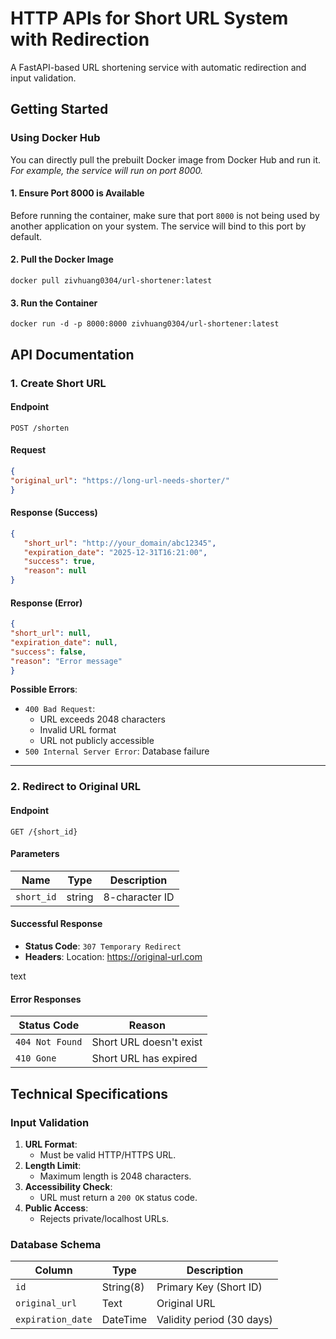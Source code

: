 # HTTP APIs for Short URL System with Redirection

A FastAPI-based URL shortening service with automatic redirection and input validation.

## Getting Started

### **Using Docker Hub**

You can directly pull the prebuilt Docker image from Docker Hub and run it.  
*For example, the service will run on port 8000.*

#### **1. Ensure Port 8000 is Available**
Before running the container, make sure that port `8000` is not being used by another application on your system. The service will bind to this port by default.

#### 2. Pull the Docker Image
```shell
docker pull zivhuang0304/url-shortener:latest
```

#### 3. Run the Container
```shell
docker run -d -p 8000:8000 zivhuang0304/url-shortener:latest
```



## API Documentation

### **1. Create Short URL**

#### Endpoint
`POST /shorten`

#### Request
```Json
{
"original_url": "https://long-url-needs-shorter/"
}
```


#### Response (Success)

```Json
{
   "short_url": "http://your_domain/abc12345",
   "expiration_date": "2025-12-31T16:21:00",
   "success": true,
   "reason": null
}
```

#### Response (Error)
```Json
{
"short_url": null,
"expiration_date": null,
"success": false,
"reason": "Error message"
}
```


**Possible Errors**:
- `400 Bad Request`: 
  - URL exceeds 2048 characters
  - Invalid URL format
  - URL not publicly accessible
- `500 Internal Server Error`: Database failure

---

### **2. Redirect to Original URL**

#### Endpoint
`GET /{short_id}`

#### Parameters
| Name      | Type   | Description       |
|-----------|--------|-------------------|
| `short_id`| string | 8-character ID    |

#### Successful Response
- **Status Code**: `307 Temporary Redirect`
- **Headers**:
Location: https://original-url.com

text

#### Error Responses
| Status Code | Reason                      |
|-------------|-----------------------------|
| `404 Not Found` | Short URL doesn't exist    |
| `410 Gone`      | Short URL has expired      |


## Technical Specifications

### Input Validation

1. **URL Format**:
   - Must be valid HTTP/HTTPS URL.
2. **Length Limit**:
   - Maximum length is 2048 characters.
3. **Accessibility Check**:
   - URL must return a `200 OK` status code.
4. **Public Access**:
   - Rejects private/localhost URLs.

### Database Schema

| Column           | Type      | Description                     |
|------------------|-----------|---------------------------------|
| `id`             | String(8) | Primary Key (Short ID)          |
| `original_url`   | Text      | Original URL                    |
| `expiration_date`| DateTime  | Validity period (30 days)       |

